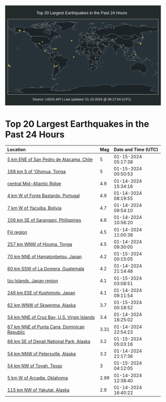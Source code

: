 ![Map](./map.png)

# Top 20 Largest Earthquakes in the Past 24 Hours

| Location | Mag | Date and Time (UTC) |
|:---|:---|:---|
| [5 km ENE of San Pedro de Atacama, Chile](https://earthquake.usgs.gov/earthquakes/eventpage/us6000m3pm) | 5 | 01-15-2024 05:17:38 |
| [168 km S of ‘Ohonua, Tonga](https://earthquake.usgs.gov/earthquakes/eventpage/us6000m3ns) | 5 | 01-15-2024 00:50:53 |
| [central Mid-Atlantic Ridge](https://earthquake.usgs.gov/earthquakes/eventpage/us6000m3m5) | 4.9 | 01-14-2024 15:34:16 |
| [4 km W of Fonte Bastardo, Portugal](https://earthquake.usgs.gov/earthquakes/eventpage/us6000m3la) | 4.9 | 01-14-2024 08:19:55 |
| [7 km W of Yacuiba, Bolivia](https://earthquake.usgs.gov/earthquakes/eventpage/us6000m3le) | 4.7 | 01-14-2024 09:54:10 |
| [106 km SE of Sarangani, Philippines](https://earthquake.usgs.gov/earthquakes/eventpage/us6000m3lj) | 4.6 | 01-14-2024 10:56:20 |
| [Fiji region](https://earthquake.usgs.gov/earthquakes/eventpage/us6000m3lk) | 4.5 | 01-14-2024 11:00:38 |
| [257 km WNW of Houma, Tonga](https://earthquake.usgs.gov/earthquakes/eventpage/us6000m3ld) | 4.5 | 01-14-2024 09:30:00 |
| [70 km NNE of Hamatonbetsu, Japan](https://earthquake.usgs.gov/earthquakes/eventpage/us6000m3np) | 4.2 | 01-15-2024 00:15:05 |
| [60 km SSW of La Gomera, Guatemala](https://earthquake.usgs.gov/earthquakes/eventpage/us6000m3n4) | 4.2 | 01-14-2024 21:14:48 |
| [Izu Islands, Japan region](https://earthquake.usgs.gov/earthquakes/eventpage/us6000m3pg) | 4.1 | 01-15-2024 03:08:51 |
| [246 km ESE of Kushimoto, Japan](https://earthquake.usgs.gov/earthquakes/eventpage/us6000m3lc) | 4.1 | 01-14-2024 09:11:54 |
| [62 km WNW of Skwentna, Alaska](https://earthquake.usgs.gov/earthquakes/eventpage/ak024ot66ar) | 3.7 | 01-15-2024 00:18:52 |
| [54 km NNE of Cruz Bay, U.S. Virgin Islands](https://earthquake.usgs.gov/earthquakes/eventpage/us6000m3mj) | 3.4 | 01-14-2024 18:25:02 |
| [67 km NNE of Punta Cana, Dominican Republic](https://earthquake.usgs.gov/earthquakes/eventpage/pr71436898) | 3.31 | 01-14-2024 22:54:23 |
| [66 km SE of Denali National Park, Alaska](https://earthquake.usgs.gov/earthquakes/eventpage/ak024ow21rv) | 3.2 | 01-15-2024 05:03:16 |
| [54 km NNW of Petersville, Alaska](https://earthquake.usgs.gov/earthquakes/eventpage/ak024ni4ohz) | 3.2 | 01-14-2024 21:17:36 |
| [54 km NW of Toyah, Texas](https://earthquake.usgs.gov/earthquakes/eventpage/tx2024azxj) | 3 | 01-15-2024 04:12:05 |
| [5 km W of Arcadia, Oklahoma](https://earthquake.usgs.gov/earthquakes/eventpage/ok2024ayso) | 2.99 | 01-14-2024 12:38:40 |
| [115 km NW of Yakutat, Alaska](https://earthquake.usgs.gov/earthquakes/eventpage/ak024nfaf06) | 2.9 | 01-14-2024 16:40:22 |
